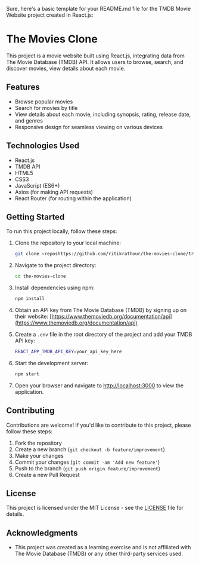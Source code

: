 Sure, here's a basic template for your README.md file for the TMDB Movie Website project created in React.js:

# The Movies Clone

This project is a movie website built using React.js, integrating data from The Movie Database (TMDB) API. It allows users to browse, search, and discover movies, view details about each movie.

## Features

- Browse popular movies
- Search for movies by title
- View details about each movie, including synopsis, rating, release date, and genres
- Responsive design for seamless viewing on various devices

## Technologies Used

- React.js
- TMDB API
- HTML5
- CSS3
- JavaScript (ES6+)
- Axios (for making API requests)
- React Router (for routing within the application)

## Getting Started

To run this project locally, follow these steps:

1. Clone the repository to your local machine:

   ```bash
   git clone <reposhttps://github.com/ritikrathour/the-movies-clone/tree/mainitory_url>
   ```

2. Navigate to the project directory:

   ```bash
   cd the-movies-clone
   ```

3. Install dependencies using npm:

   ```bash
   npm install
   ```

4. Obtain an API key from The Movie Database (TMDB) by signing up on their website: [https://www.themoviedb.org/documentation/api](https://www.themoviedb.org/documentation/api)

5. Create a `.env` file in the root directory of the project and add your TMDB API key:

   ```bash
   REACT_APP_TMDB_API_KEY=your_api_key_here
   ```

6. Start the development server:

   ```bash
   npm start
   ```

7. Open your browser and navigate to [http://localhost:3000](http://localhost:3000) to view the application.

## Contributing

Contributions are welcome! If you'd like to contribute to this project, please follow these steps:

1. Fork the repository
2. Create a new branch (`git checkout -b feature/improvement`)
3. Make your changes
4. Commit your changes (`git commit -am 'Add new feature'`)
5. Push to the branch (`git push origin feature/improvement`)
6. Create a new Pull Request

## License

This project is licensed under the MIT License - see the [LICENSE](LICENSE) file for details.

## Acknowledgments

- This project was created as a learning exercise and is not affiliated with The Movie Database (TMDB) or any other third-party services used.
